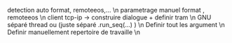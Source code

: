 detection auto format, remoteeos,... \n
parametrage manuel format , remoteeos \n
client tcp-ip -> construire dialogue + definir tram \n
GNU séparé thread ou (juste séparé .run_seq(...) ) \n
Definir tout les argument \n
Definir manuellement repertoire de travaille \n
